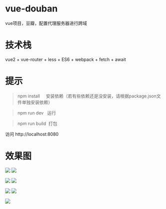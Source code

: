 # vue-douban
vue项目，豆瓣，配置代理服务器进行跨域

# 技术栈
vue2 + vue-router + less + ES6 + webpack + fetch + await 

# 提示

>  npm install     安装依赖（若有些依赖还是没安装，请根据package.json文件单独安装依赖）

>  npm run dev    运行

>  npm run build  打包

访问 http://localhost:8080


# 效果图

![](https://github.com/Ercyao/vue-douban/blob/master/screenshot/1.jpg)
![](https://github.com/Ercyao/vue-douban/blob/master/screenshot/2.jpg)

![](https://github.com/Ercyao/vue-douban/blob/master/screenshot/3.jpg)
![](https://github.com/Ercyao/vue-douban/blob/master/screenshot/4.jpg)

![](https://github.com/Ercyao/vue-douban/blob/master/screenshot/5.jpg)
![](https://github.com/Ercyao/vue-douban/blob/master/screenshot/6.jpg)

![](https://github.com/Ercyao/vue-douban/blob/master/screenshot/7.jpg)



